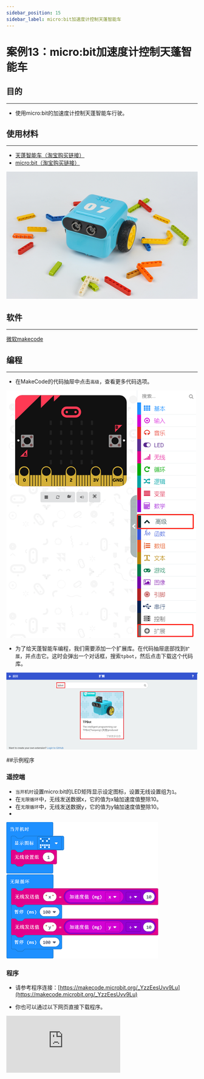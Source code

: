 ```yaml
---
sidebar_position: 15
sidebar_label: micro:bit加速度计控制天蓬智能车
---
```


# 案例13：micro:bit加速度计控制天蓬智能车

## 目的
---
- 使用micro:bit的加速度计控制天蓬智能车行驶。

## 使用材料
---

- [天蓬智能车（淘宝购买链接）](https://item.taobao.com/item.htm?ft=t&id=627045784239)
- [micro:bit（淘宝购买链接）](https://item.taobao.com/item.htm?ft=t&id=562621059348)



![](./images/TPBot_tianpeng_case_01_01.png)





## 软件
---
[微软makecode](https://makecode.microbit.org/#)


## 编程
---


- 在MakeCode的代码抽屉中点击`高级`，查看更多代码选项。

![](./images/TPBot_tianpeng_case_01_02.png)

- 为了给天蓬智能车编程，我们需要添加一个扩展库。在代码抽屉底部找到`扩展`，并点击它。这时会弹出一个对话框，搜索`tpbot`，然后点击下载这个代码库。

![](./images/TPBot_tianpeng_case_01_03.png)

##示例程序
### 遥控端
- `当开机时`设置micro:bit的LED矩阵显示设定图标，设置无线设置组为`1`。
- 在`无限循环`中，无线发送数据x，它的值为x轴加速度值整除10。
- 在`无限循环`中，无线发送数据y，它的值为y轴加速度值整除10。
-
![](./images/TPBot_tianpeng_case_13_04.png)

### 程序
- 请参考程序连接：[https://makecode.microbit.org/_YzzEesUvv9Lu](https://makecode.microbit.org/_YzzEesUvv9Lu)

- 你也可以通过以下网页直接下载程序。

<div
    style={{
        position: 'relative',
        paddingBottom: '60%',
        overflow: 'hidden',
    }}
>
    <iframe
        src="https://makecode.microbit.org/_YzzEesUvv9Lu"
        frameborder="0"
        sandbox="allow-popups allow-forms allow-scripts allow-same-origin"
        style={{
            position: 'absolute',
            width: '100%',
            height: '100%',
        }}
    />
</div>


### 接收端
- `当开机时`设置micro:bit的LED矩阵显示设定图标，设置无线设置组为`1`。
- 当无线接收到数据积木块中插入两次判断语句，分别判断无线电接收值name是否为x或者y；
- 当无线电收到的name值为`x`时，为加速度计X轴数据，将value值保存到变量`x`；
- 当无线电收到的name值为`y`时，为加速度计Y轴数据，将value值保存到变量`y`；
- 在`无限循环`中，设置左轮速度为y+x，右轮速度为y-x。

![](./images/TPBot_tianpeng_case_13_05.png)

### 程序
- 请参考程序连接：[https://makecode.microbit.org/_9KTDucTv91Wc](https://makecode.microbit.org/_9KTDucTv91Wc)

- 你也可以通过以下网页直接下载程序。

<div
    style={{
        position: 'relative',
        paddingBottom: '60%',
        overflow: 'hidden',
    }}
>
    <iframe
        src="https://makecode.microbit.org/_9KTDucTv91Wc"
        frameborder="0"
        sandbox="allow-popups allow-forms allow-scripts allow-same-origin"
        style={{
            position: 'absolute',
            width: '100%',
            height: '100%',
        }}
    />
</div>
---
## 结论
---

- 开机时micro:bit的LED矩阵显示设定图案，通过调整遥控端的micro:bit的角度控制小车行驶轨迹。


## 思考
---


## 常见问题
---


## 相关阅读
---

